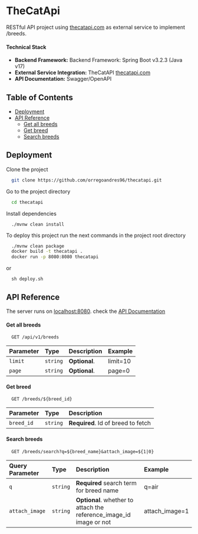 # TheCatApi

RESTful API project using [thecatapi.com](https://thecatapi.com/) as external service to implement /breeds.

#### Technical Stack

- **Backend Framework:** Backend Framework: Spring Boot v3.2.3 (Java v17)
- **External Service Integration:** TheCatAPI [thecatapi.com](https://thecatapi.com/)
- **API Documentation:** Swagger/OpenAPI

## Table of Contents

- [Deployment](#deployment)
- [API Reference](#api-reference)
  - [Get all breeds](#get-all-breeds)
  - [Get breed](#get-breed)
  - [Search breeds](#search-breeds)

## Deployment

Clone the project

```bash
  git clone https://github.com/orregoandres96/thecatapi.git
```

Go to the project directory

```bash
  cd thecatapi
```

Install dependencies

```
  ./mvnw clean install
```

To deploy this project run the next commands in the project root directory

```bash
  ./mvnw clean package
  docker build -t thecatapi .
  docker run -p 8080:8080 thecatapi
```

or

```
  sh deploy.sh
```

## API Reference

The server runs on [localhost:8080](http://localhost:8080/). check the [API Documentation](http://localhost:8080/api-doc/index.html)

#### Get all breeds

```http
  GET /api/v1/breeds
```

| Parameter | Type     | Description   | Example  |
| :-------- | :------- | :------------ | :------- |
| `limit`   | `string` | **Optional**. | limit=10 |
| `page`    | `string` | **Optional**. | page=0   |

#### Get breed

```http
  GET /breeds/${breed_id}
```

| Parameter  | Type     | Description                        |
| :--------- | :------- | :--------------------------------- |
| `breed_id` | `string` | **Required**. Id of breed to fetch |

#### Search breeds

```http
  GET /breeds/search?q=${breed_name}&attach_image=${1|0}
```

| Query Parameter | Type     | Description                                                         | Example        |
| :-------------- | :------- | :------------------------------------------------------------------ | :------------- |
| `q`             | `string` | **Required** search term for breed name                             | q=air          |
| `attach_image`  | `string` | **Optional**. whether to attach the reference_image_id image or not | attach_image=1 |
